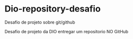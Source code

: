 # Dio-repository-desafio
Desafio de projeto sobre git/github


Desafio de projeto da DIO
entregar um repositorio NO GitHub

